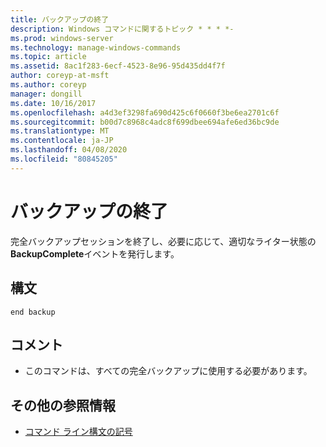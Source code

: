 ```yaml
---
title: バックアップの終了
description: Windows コマンドに関するトピック * * * *-
ms.prod: windows-server
ms.technology: manage-windows-commands
ms.topic: article
ms.assetid: 8ac1f283-6ecf-4523-8e96-95d435dd4f7f
author: coreyp-at-msft
ms.author: coreyp
manager: dongill
ms.date: 10/16/2017
ms.openlocfilehash: a4d3ef3298fa690d425c6f0660f3be6ea2701c6f
ms.sourcegitcommit: b00d7c8968c4adc8f699dbee694afe6ed36bc9de
ms.translationtype: MT
ms.contentlocale: ja-JP
ms.lasthandoff: 04/08/2020
ms.locfileid: "80845205"
---
```

# <a name="end-backup"></a>バックアップの終了




完全バックアップセッションを終了し、必要に応じて、適切なライター状態の**BackupComplete**イベントを発行します。

## <a name="syntax"></a>構文

```
end backup
```

## <a name="remarks"></a>コメント

-   このコマンドは、すべての完全バックアップに使用する必要があります。

## <a name="additional-references"></a>その他の参照情報

- [コマンド ライン構文の記号](command-line-syntax-key.md)